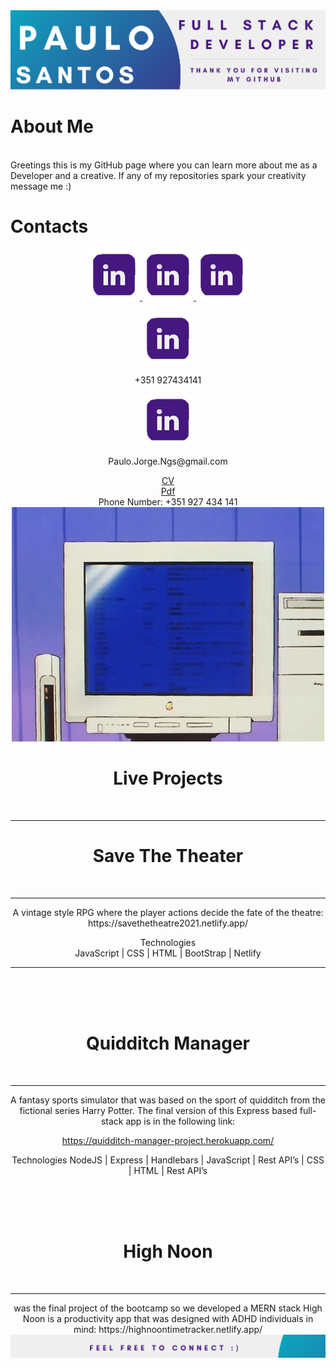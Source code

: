 <img src="/Github_Banner.png" alt="A banner that introduces the user Paulo Santos"> 

<h1>About Me </h1>
<br>
Greetings this is my GitHub page where you can learn more about me as a Developer and a creative.
If any of my repositories spark your creativity message me :)


<h1>Contacts</h1>

<div align="center"> 
 <a href="https://www.linkedin.com/in/paulo-j-santos/" target="_blank"><img src="/[removal.ai]_tmp-6167364925eeb.png" alt="linked in icon" target="_blank"> </a> 
 <a href="https://www.linkedin.com/in/paulo-j-santos/" target="_blank"><img src="/[removal.ai]_tmp-6167364925eeb.png" alt="linked in icon" target="_blank"> </a> 
 <a href="https://www.linkedin.com/in/paulo-j-santos/" target="_blank"><img src="/[removal.ai]_tmp-6167364925eeb.png" alt="linked in icon" target="_blank"> </a>  
 <div>
 <br>
 <div>
 <a href="https://www.linkedin.com/in/paulo-j-santos/" target="_blank"><img src="/[removal.ai]_tmp-6167364925eeb.png" alt="linked in icon" target="_blank"> </a> 
  <p>+351 927434141</p>  
 <a href="https://www.linkedin.com/in/paulo-j-santos/" target="_blank"><img src="/[removal.ai]_tmp-6167364925eeb.png" alt="linked in icon" target="_blank"> </a>
  <p>Paulo.Jorge.Ngs@gmail.com</p>
</div>







<div> <a href="https://www.canva.com/design/DAErfI6CH8g/7mgDgCLMeK0VJj9Bq58mKg/view?utm_content=DAErfI6CH8g&utm_campaign=designshare&utm_medium=link&utm_source=sharebutton" target="_blank">CV</a></div> 
 <div> <a href="https://drive.google.com/file/d/1VOlOGoUkZOUoigkTdnbTUlkTSDYeEUyG/view?usp=sharing" target="_blank">Pdf</a></div>
</td>
<td>
 Phone Number: +351 927 434 141

  
</td>
</tr>
</table>



<img src="/7577b71b1fa613d0032e31fbafb0bdcc.gif" alt="A computer flahsing"> 

<h1 align="center">Live Projects</h1>
<br>
<hr>


<h1>Save The Theater</h1>
<br>
<hr>
A vintage style RPG where the player actions decide the fate of the theatre:
https://savethetheatre2021.netlify.app/


Technologies
<br>
JavaScript | CSS | HTML | BootStrap | Netlify

<hr>
<br>
<br>
<br>
<h1>Quidditch Manager</h1>
<br>
<hr>
A fantasy sports simulator that was based on the sport of quidditch from the
fictional series Harry Potter. The final version of this Express based full-stack app 
is in the following link:

https://quidditch-manager-project.herokuapp.com/

Technologies
NodeJS | Express | Handlebars | JavaScript | Rest API’s | CSS | HTML | Rest API’s  




<br>
<br>
<br>
<h1>High Noon</h1>
<br>
<hr>
was the final project of the bootcamp so we developed a MERN stack High Noon is a productivity app
that was designed with ADHD individuals in mind:
https://highnoontimetracker.netlify.app/

<img src="/Github_Footer.png " alt="A Footer inviting visitors to connect"> 
